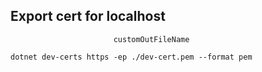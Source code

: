 ## Export cert for localhost

                           customOutFileName

`dotnet dev-certs https -ep ./dev-cert.pem --format pem`
